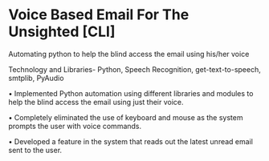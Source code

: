 # Voice Based Email For The Unsighted [CLI]
Automating python  to help the blind access the email using his/her voice

Technology and Libraries- Python, Speech Recognition, get-text-to-speech, smtplib, PyAudio

• Implemented Python automation using different libraries and modules to help the blind access the email using just their voice.

• Completely eliminated the use of keyboard and mouse as the system prompts the user with voice commands.

• Developed a feature in the system that reads out the latest unread email sent to the user.
